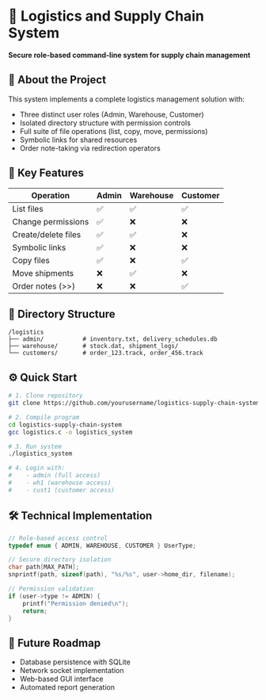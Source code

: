 # 🚚 Logistics and Supply Chain System  
**Secure role-based command-line system for supply chain management**  

## 📌 About the Project  
This system implements a complete logistics management solution with:  
- Three distinct user roles (Admin, Warehouse, Customer)  
- Isolated directory structure with permission controls  
- Full suite of file operations (list, copy, move, permissions)  
- Symbolic links for shared resources  
- Order note-taking via redirection operators  

## 🌟 Key Features  
| Operation            | Admin | Warehouse | Customer |  
|----------------------|-------|-----------|----------|  
| List files           | ✅     | ✅        | ✅       |  
| Change permissions   | ✅     | ❌        | ❌       |  
| Create/delete files  | ✅     | ✅        | ❌       |  
| Symbolic links       | ✅     | ❌        | ❌       |  
| Copy files           | ✅     | ❌        | ✅       |  
| Move shipments       | ❌     | ✅        | ❌       |  
| Order notes (>>)     | ❌     | ❌        | ✅       |  

## 📂 Directory Structure  
```plaintext
/logistics
├── admin/           # inventory.txt, delivery_schedules.db
├── warehouse/       # stock.dat, shipment_logs/
└── customers/       # order_123.track, order_456.track
```

## ⚙️ Quick Start  
```bash
# 1. Clone repository
git clone https://github.com/yourusername/logistics-supply-chain-system

# 2. Compile program
cd logistics-supply-chain-system
gcc logistics.c -o logistics_system

# 3. Run system
./logistics_system

# 4. Login with:
#    - admin (full access)
#    - wh1 (warehouse access)
#    - cust1 (customer access)
```

## 🛠️ Technical Implementation  
```c
// Role-based access control
typedef enum { ADMIN, WAREHOUSE, CUSTOMER } UserType;

// Secure directory isolation
char path[MAX_PATH];
snprintf(path, sizeof(path), "%s/%s", user->home_dir, filename);

// Permission validation
if (user->type != ADMIN) {
    printf("Permission denied\n");
    return;
}
```

## 🚀 Future Roadmap  
- Database persistence with SQLite  
- Network socket implementation  
- Web-based GUI interface  
- Automated report generation  
